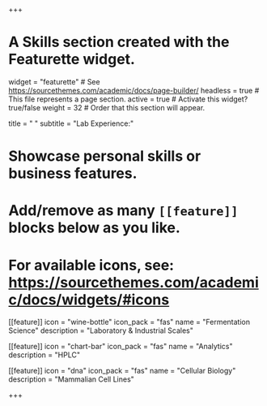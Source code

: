 +++
# A Skills section created with the Featurette widget.
widget = "featurette"  # See https://sourcethemes.com/academic/docs/page-builder/
headless = true  # This file represents a page section.
active = true  # Activate this widget? true/false
weight = 32  # Order that this section will appear.

title = " "
subtitle = "Lab Experience:"

# Showcase personal skills or business features.
#
# Add/remove as many `[[feature]]` blocks below as you like.
#
# For available icons, see: https://sourcethemes.com/academic/docs/widgets/#icons

[[feature]]
  icon = "wine-bottle"
  icon_pack = "fas"
  name = "Fermentation Science"
  description = "Laboratory & Industrial Scales"

[[feature]]
  icon = "chart-bar"
  icon_pack = "fas"
  name = "Analytics"
  description = "HPLC"

[[feature]]
  icon = "dna"
  icon_pack = "fas"
  name = "Cellular Biology"
  description = "Mammalian Cell Lines"

+++
